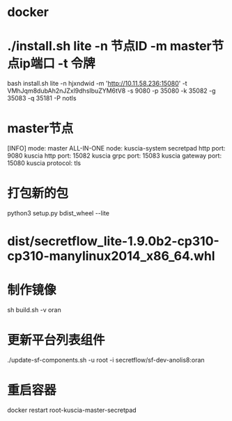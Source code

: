# docker

# ./install.sh lite -n 节点ID -m master节点ip端口 -t 令牌
bash install.sh lite -n hjxndwid -m 'http://10.11.58.236:15080' -t VMhJqm8dubAh2nJZxl9dhsIbuZYM6tV8 -s 9080 -p 35080  -k 35082 -g 35083 -q 35181 -P notls

# master节点
[INFO]
    mode:         master     ALL-IN-ONE
    node:         kuscia-system
    secretpad     http      port: 9080
    kuscia        http      port: 15082
    kuscia        grpc      port: 15083
    kuscia        gateway   port: 15080
    kuscia        protocol: tls

# 打包新的包
python3 setup.py bdist_wheel --lite
# dist/secretflow_lite-1.9.0b2-cp310-cp310-manylinux2014_x86_64.whl
# 制作镜像
sh build.sh -v oran

# 更新平台列表组件
./update-sf-components.sh -u root -i secretflow/sf-dev-anolis8:oran
# 重启容器
docker restart root-kuscia-master-secretpad
